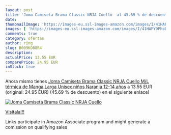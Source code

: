 ```yaml
---
layout: post
title: 'Joma Camiseta Brama Classic NRJA Cuello  al 45.69 % de descuento'
date: 
thumbnailImage: 'https://images-eu.ssl-images-amazon.com/images/I/41HAPY9PhoL._SL200_.jpg'
images: [ 'https://images-eu.ssl-images-amazon.com/images/I/41HAPY9PhoL._SL200_.jpg' ]
comments: true
category: ofertas
author: ring
slug: B009KO88R4
description:
actualPrice: 13.55 EUR
comparePrice: 24.95 EUR
inStock: true
---
```


Ahora mismo tienes [Joma Camiseta Brama Classic NRJA Cuello M/L térmica de Manga Larga  Unisex niños  Naranja  12-14 años](https://www.amazon.es/dp/B009KO88R4/?tag=tolees-21) a 13.55 EUR (original: 24.95 EUR) (45.69 %  de descuento) en el siguiente enlace!

[![Joma Camiseta Brama Classic NRJA Cuello ](https://images-eu.ssl-images-amazon.com/images/I/41HAPY9PhoL._SL200_.jpg)](https://www.amazon.es/dp/B009KO88R4/?tag=tolees-21)

[Visítala!!!](https://www.amazon.es/dp/B009KO88R4/?tag=tolees-21)

Links participate in Amazon Associate program and might generate a comission on qualifying sales
